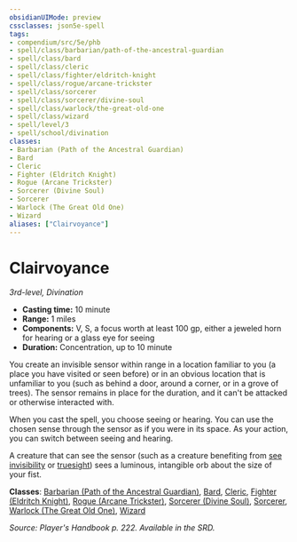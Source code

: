 ```yaml
---
obsidianUIMode: preview
cssclasses: json5e-spell
tags:
- compendium/src/5e/phb
- spell/class/barbarian/path-of-the-ancestral-guardian
- spell/class/bard
- spell/class/cleric
- spell/class/fighter/eldritch-knight
- spell/class/rogue/arcane-trickster
- spell/class/sorcerer
- spell/class/sorcerer/divine-soul
- spell/class/warlock/the-great-old-one
- spell/class/wizard
- spell/level/3
- spell/school/divination
classes:
- Barbarian (Path of the Ancestral Guardian)
- Bard
- Cleric
- Fighter (Eldritch Knight)
- Rogue (Arcane Trickster)
- Sorcerer (Divine Soul)
- Sorcerer
- Warlock (The Great Old One)
- Wizard
aliases: ["Clairvoyance"]
---
```

# Clairvoyance
*3rd-level, Divination*  

- **Casting time:** 10 minute
- **Range:** 1 miles
- **Components:** V, S, a focus worth at least 100 gp, either a jeweled horn for hearing or a glass eye for seeing
- **Duration:** Concentration, up to 10 minute

You create an invisible sensor within range in a location familiar to you (a place you have visited or seen before) or in an obvious location that is unfamiliar to you (such as behind a door, around a corner, or in a grove of trees). The sensor remains in place for the duration, and it can't be attacked or otherwise interacted with.

When you cast the spell, you choose seeing or hearing. You can use the chosen sense through the sensor as if you were in its space. As your action, you can switch between seeing and hearing.

A creature that can see the sensor (such as a creature benefiting from [see invisibility](4-Resources/Compendium/spells/see-invisibility.md) or [truesight](4-Resources/Compendium/rules/senses.md#truesight)) sees a luminous, intangible orb about the size of your fist.

**Classes**: [Barbarian (Path of the Ancestral Guardian)](4-Resources/Compendium/classes/barbarian-path-of-the-ancestral-guardian-xge.md), [Bard](4-Resources/Compendium/classes/bard.md), [Cleric](4-Resources/Compendium/classes/cleric.md), [Fighter (Eldritch Knight)](4-Resources/Compendium/classes/fighter-eldritch-knight.md), [Rogue (Arcane Trickster)](4-Resources/Compendium/classes/rogue-arcane-trickster.md), [Sorcerer (Divine Soul)](4-Resources/Compendium/classes/sorcerer-divine-soul-xge.md), [Sorcerer](4-Resources/Compendium/classes/sorcerer.md), [Warlock (The Great Old One)](4-Resources/Compendium/classes/warlock-the-great-old-one.md), [Wizard](4-Resources/Compendium/classes/wizard.md)

*Source: Player's Handbook p. 222. Available in the SRD.*